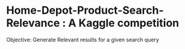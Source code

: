 # Home-Depot-Product-Search-Relevance : A Kaggle competition

Objective: Generate Relevant results for a given search query
